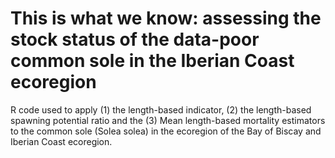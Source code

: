 # This is what we know: assessing the stock status of the data-poor common sole in the Iberian Coast ecoregion

R code used to apply  (1) the length-based indicator, (2) the length-based spawning potential ratio and the (3) Mean length-based mortality estimators to the  common sole (Solea solea) in the ecoregion of the Bay of Biscay and Iberian Coast ecoregion.
